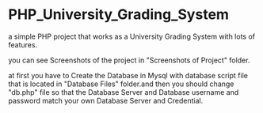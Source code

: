 # PHP_University_Grading_System
a simple PHP project that works as a University Grading System with lots of features.

you can see Screenshots of the project in "Screenshots of Project" folder.

at first you have to Create the Database in Mysql with database script file that is located in "Database Files" folder.and then you should change "db.php" file so that the Database Server and Database username and password match your own Database Server and Credential.
